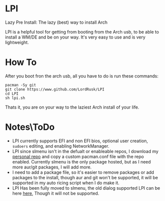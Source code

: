 # LPI
Lazy Pre Install: The lazy (best) way to install Arch

LPI is a helpful tool for getting from booting from the Arch usb, to be able to install a WM/DE and be on your way. It's very easy to use and is very lightweight.

# How To
After you boot fron the arch usb, all you have to do is run these commands:
```
pacman -Sy git
git clone https://www.github.com/LordRusk/LPI
cd LPI
sh lpi.sh
```
Thats it, you are on your way to the laziest Arch install of your life.

# Notes\\ToDo
  - LPI currently supports EFI and non EFI bios, optional user creation, `sudoers` editing, and enabling NetworkManager.
  - LPI since slmenu isn't in the defualt or enableable repos, I download my [personal repo](https://www.github.com/LordRusk/rskrepo) and copy a custom pacman.conf file with the repo enabled. Currently slmenu is the only package hosted, but as I need more aur/git packages, I will add more.
  - I need to add a package file, so it's easier to remove packages or add packages to the install, though aur and git won't be supported, it will be supported in my auto ricing script when I do make it.
  - LPI Has been fully moved to slmenu, the old dialog supported LPI can be here [here](https://www.github.com/LordRusk/old_LPI), Though it will not be supported.
